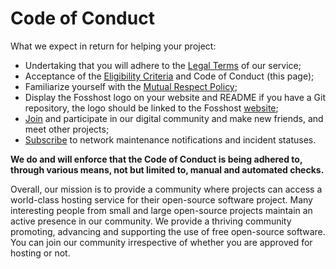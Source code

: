 # Code of Conduct
What we expect in return for helping your project:

- Undertaking that you will adhere to the [Legal Terms](https://fosshost.org/legal) of our service;
- Acceptance of the [Eligibility Criteria](/general/application) and Code of Conduct (this page);
- Familiarize yourself with the [Mutual Respect Policy](/about/mutual-respect-policy);
- Display the Fosshost logo on your website and README if you have a Git repository, the logo should be linked to the Fosshost [website](https://fosshost.org);
- [Join](https://fosshost.org/contact) and participate in our digital community and make new friends, and meet other projects;
- [Subscribe](https://fosshost.org/status) to network maintenance notifications and incident statuses.

**We do and will enforce that the Code of Conduct is being adhered to, through various means, not but limited to, manual and automated checks.**

Overall, our mission is to provide a community where projects can access a world-class hosting service for their open-source software project. Many interesting people from small and large open-source projects maintain an active presence in our community. We provide a thriving community promoting, advancing and supporting the use of free open-source software. You can join our community irrespective of whether you are approved for hosting or not. 

